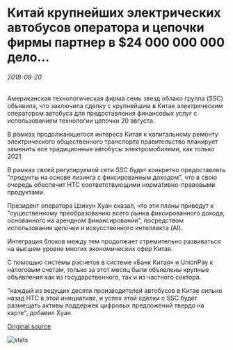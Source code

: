 # Китай крупнейших электрических автобусов оператора и цепочки фирмы партнер в $24 000 000 000 дело...

###### 2018-08-20

Американская технологическая фирма семь звезд облако группа (SSC) объявила, что заключила сделку с крупнейшим в Китае электрическим оператором автобуса для предоставления финансовых услуг с использованием технологии цепочки 20 августа.

В рамках продолжающегося интереса Китая к капитальному ремонту электрического общественного транспорта правительство планирует заменить все традиционные автобусы электромобилями, как только 2021.

В рамках своей регулируемой сети SSC будет конкретно предоставлять "продукты на основе лизинга с фиксированным доходом", что в свою очередь обеспечит НТС соответствующими нормативно-правовыми продуктами.

Президент оператора Цзихун Хуан сказал, что эти планы приведут к "существенному преобразованию всего рынка фиксированного дохода, основанного на арендном финансировании", посредством использования цепочки и искусственного интеллекта (AI).

Интеграция блоков между тем продолжает стремительно развиваться на высшем уровне многих экономических сфер Китая.

С помощью системы расчетов в системе «Банк Китая» и UnionPay к налоговым счетам, только за этот месяц были объявлены крупные объявления как из государственного, так и из частного сектора.

"каждый из ведущих десяти производителей автобусов в Китае сильно назад НТС в этой инициативе, и успех этой сделки с SSC будет размещать активы поддержек цифровых предложений твердо на карте", добавил Хуан.

[Original source](https://cointelegraph.com/news/chinas-largest-electric-bus-operator-and-blockchain-firm-partner-in-24-billion-deal)

![stats](https://c.statcounter.com/11760860/0/a89fa40b/1/ "stats")